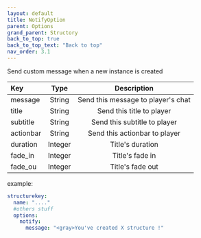 ```yaml
---
layout: default
title: NotifyOption
parent: Options
grand_parent: Structory
back_to_top: true
back_to_top_text: "Back to top"
nav_order: 3.1
---
```




Send custom message when a new instance is created


| Key       |     Type      |            Description             |
|:----------|:-------------:|:----------------------------------:|
| message   |    String     | Send this message to player's chat |
| title     |    String     |     Send this title to player      |
| subtitle  |    String     |    Send this subtitle to player    |
| actionbar |    String     |   Send this actionbar to player    |
| duration  |    Integer    |          Title's duration          |
| fade_in   |    Integer    |          Title's fade in           |
| fade_ou   |    Integer    |          Title's fade out          |



example:
```yaml
structurekey:
  name: "...."
  #others stuff
  options:
    notify:
      message: "<gray>You've created X structure !"
```
